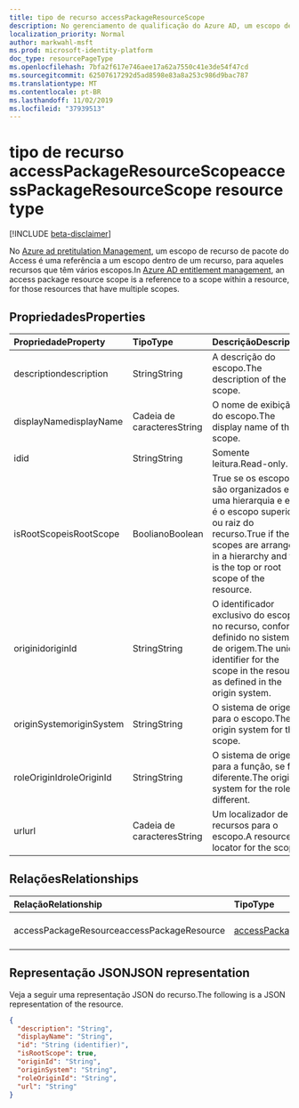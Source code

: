 ```yaml
---
title: tipo de recurso accessPackageResourceScope
description: No gerenciamento de qualificação do Azure AD, um escopo de recurso de pacote do Access é uma referência a um escopo dentro de um recurso.
localization_priority: Normal
author: markwahl-msft
ms.prod: microsoft-identity-platform
doc_type: resourcePageType
ms.openlocfilehash: 7bfa2f617e746aee17a62a7550c41e3de54f47cd
ms.sourcegitcommit: 62507617292d5ad8598e83a8a253c986d9bac787
ms.translationtype: MT
ms.contentlocale: pt-BR
ms.lasthandoff: 11/02/2019
ms.locfileid: "37939513"
---
```

# <a name="accesspackageresourcescope-resource-type"></a><span data-ttu-id="f9ce0-103">tipo de recurso accessPackageResourceScope</span><span class="sxs-lookup"><span data-stu-id="f9ce0-103">accessPackageResourceScope resource type</span></span>

[!INCLUDE [beta-disclaimer](../../includes/beta-disclaimer.md)]

<span data-ttu-id="f9ce0-104">No [Azure ad pretitulation Management](entitlementmanagement-root.md), um escopo de recurso de pacote do Access é uma referência a um escopo dentro de um recurso, para aqueles recursos que têm vários escopos.</span><span class="sxs-lookup"><span data-stu-id="f9ce0-104">In [Azure AD entitlement management](entitlementmanagement-root.md), an access package resource scope is a reference to a scope within a resource, for those resources that have multiple scopes.</span></span>

## <a name="properties"></a><span data-ttu-id="f9ce0-105">Propriedades</span><span class="sxs-lookup"><span data-stu-id="f9ce0-105">Properties</span></span>

| <span data-ttu-id="f9ce0-106">Propriedade</span><span class="sxs-lookup"><span data-stu-id="f9ce0-106">Property</span></span>     | <span data-ttu-id="f9ce0-107">Tipo</span><span class="sxs-lookup"><span data-stu-id="f9ce0-107">Type</span></span>        | <span data-ttu-id="f9ce0-108">Descrição</span><span class="sxs-lookup"><span data-stu-id="f9ce0-108">Description</span></span> |
|:-------------|:------------|:------------|
|<span data-ttu-id="f9ce0-109">description</span><span class="sxs-lookup"><span data-stu-id="f9ce0-109">description</span></span>|<span data-ttu-id="f9ce0-110">String</span><span class="sxs-lookup"><span data-stu-id="f9ce0-110">String</span></span>|<span data-ttu-id="f9ce0-111">A descrição do escopo.</span><span class="sxs-lookup"><span data-stu-id="f9ce0-111">The description of the scope.</span></span>|
|<span data-ttu-id="f9ce0-112">displayName</span><span class="sxs-lookup"><span data-stu-id="f9ce0-112">displayName</span></span>|<span data-ttu-id="f9ce0-113">Cadeia de caracteres</span><span class="sxs-lookup"><span data-stu-id="f9ce0-113">String</span></span>|<span data-ttu-id="f9ce0-114">O nome de exibição do escopo.</span><span class="sxs-lookup"><span data-stu-id="f9ce0-114">The display name of the scope.</span></span>|
|<span data-ttu-id="f9ce0-115">id</span><span class="sxs-lookup"><span data-stu-id="f9ce0-115">id</span></span>|<span data-ttu-id="f9ce0-116">String</span><span class="sxs-lookup"><span data-stu-id="f9ce0-116">String</span></span>| <span data-ttu-id="f9ce0-117">Somente leitura.</span><span class="sxs-lookup"><span data-stu-id="f9ce0-117">Read-only.</span></span>|
|<span data-ttu-id="f9ce0-118">isRootScope</span><span class="sxs-lookup"><span data-stu-id="f9ce0-118">isRootScope</span></span>|<span data-ttu-id="f9ce0-119">Booliano</span><span class="sxs-lookup"><span data-stu-id="f9ce0-119">Boolean</span></span>|<span data-ttu-id="f9ce0-120">True se os escopos são organizados em uma hierarquia e este é o escopo superior ou raiz do recurso.</span><span class="sxs-lookup"><span data-stu-id="f9ce0-120">True if the scopes are arranged in a hierarchy and this is the top or root scope of the resource.</span></span>|
|<span data-ttu-id="f9ce0-121">originid</span><span class="sxs-lookup"><span data-stu-id="f9ce0-121">originId</span></span>|<span data-ttu-id="f9ce0-122">String</span><span class="sxs-lookup"><span data-stu-id="f9ce0-122">String</span></span>|<span data-ttu-id="f9ce0-123">O identificador exclusivo do escopo no recurso, conforme definido no sistema de origem.</span><span class="sxs-lookup"><span data-stu-id="f9ce0-123">The unique identifier for the scope in the resource as defined in the origin system.</span></span>|
|<span data-ttu-id="f9ce0-124">originSystem</span><span class="sxs-lookup"><span data-stu-id="f9ce0-124">originSystem</span></span>|<span data-ttu-id="f9ce0-125">String</span><span class="sxs-lookup"><span data-stu-id="f9ce0-125">String</span></span>|<span data-ttu-id="f9ce0-126">O sistema de origem para o escopo.</span><span class="sxs-lookup"><span data-stu-id="f9ce0-126">The origin system for the scope.</span></span>|
|<span data-ttu-id="f9ce0-127">roleOriginId</span><span class="sxs-lookup"><span data-stu-id="f9ce0-127">roleOriginId</span></span>|<span data-ttu-id="f9ce0-128">String</span><span class="sxs-lookup"><span data-stu-id="f9ce0-128">String</span></span>|<span data-ttu-id="f9ce0-129">O sistema de origem para a função, se for diferente.</span><span class="sxs-lookup"><span data-stu-id="f9ce0-129">The origin system for the role, if different.</span></span>|
|<span data-ttu-id="f9ce0-130">url</span><span class="sxs-lookup"><span data-stu-id="f9ce0-130">url</span></span>|<span data-ttu-id="f9ce0-131">Cadeia de caracteres</span><span class="sxs-lookup"><span data-stu-id="f9ce0-131">String</span></span>|<span data-ttu-id="f9ce0-132">Um localizador de recursos para o escopo.</span><span class="sxs-lookup"><span data-stu-id="f9ce0-132">A resource locator for the scope.</span></span>|

## <a name="relationships"></a><span data-ttu-id="f9ce0-133">Relações</span><span class="sxs-lookup"><span data-stu-id="f9ce0-133">Relationships</span></span>

| <span data-ttu-id="f9ce0-134">Relação</span><span class="sxs-lookup"><span data-stu-id="f9ce0-134">Relationship</span></span> | <span data-ttu-id="f9ce0-135">Tipo</span><span class="sxs-lookup"><span data-stu-id="f9ce0-135">Type</span></span>        | <span data-ttu-id="f9ce0-136">Descrição</span><span class="sxs-lookup"><span data-stu-id="f9ce0-136">Description</span></span> |
|:-------------|:------------|:------------|
|<span data-ttu-id="f9ce0-137">accessPackageResource</span><span class="sxs-lookup"><span data-stu-id="f9ce0-137">accessPackageResource</span></span>|[<span data-ttu-id="f9ce0-138">accessPackageResource</span><span class="sxs-lookup"><span data-stu-id="f9ce0-138">accessPackageResource</span></span>](accesspackageresource.md)| <span data-ttu-id="f9ce0-p101">Somente leitura. Anulável.</span><span class="sxs-lookup"><span data-stu-id="f9ce0-p101">Read-only. Nullable.</span></span>|

## <a name="json-representation"></a><span data-ttu-id="f9ce0-141">Representação JSON</span><span class="sxs-lookup"><span data-stu-id="f9ce0-141">JSON representation</span></span>

<span data-ttu-id="f9ce0-142">Veja a seguir uma representação JSON do recurso.</span><span class="sxs-lookup"><span data-stu-id="f9ce0-142">The following is a JSON representation of the resource.</span></span>

<!-- {
  "blockType": "resource",
  "optionalProperties": [

  ],
  "@odata.type": "microsoft.graph.accessPackageResourceScope",
  "baseType": "",
  "keyProperty": "id"
}-->

```json
{
  "description": "String",
  "displayName": "String",
  "id": "String (identifier)",
  "isRootScope": true,
  "originId": "String",
  "originSystem": "String",
  "roleOriginId": "String",
  "url": "String"
}
```

<!-- uuid: 16cd6b66-4b1a-43a1-adaf-3a886856ed98
2019-02-04 14:57:30 UTC -->
<!-- {
  "type": "#page.annotation",
  "description": "accessPackageResourceScope resource",
  "keywords": "",
  "section": "documentation",
  "tocPath": ""
}-->
